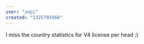 ```yaml
---
user: "zepi"
created: "1325793566"
---
```


I miss the country statistics for V4 license per head ;) 
